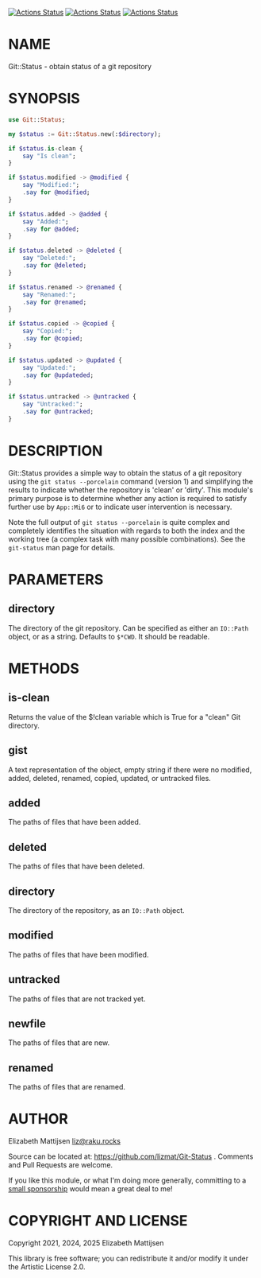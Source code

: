 [![Actions Status](https://github.com/lizmat/Git-Status/actions/workflows/linux.yml/badge.svg)](https://github.com/lizmat/Git-Status/actions) [![Actions Status](https://github.com/lizmat/Git-Status/actions/workflows/macos.yml/badge.svg)](https://github.com/lizmat/Git-Status/actions) [![Actions Status](https://github.com/lizmat/Git-Status/actions/workflows/windows.yml/badge.svg)](https://github.com/lizmat/Git-Status/actions)

NAME
====

Git::Status - obtain status of a git repository

SYNOPSIS
========

```raku
use Git::Status;

my $status := Git::Status.new(:$directory);

if $status.is-clean {
    say "Is clean";
}

if $status.modified -> @modified {
    say "Modified:";
    .say for @modified;
}

if $status.added -> @added {
    say "Added:";
    .say for @added;
}

if $status.deleted -> @deleted {
    say "Deleted:";
    .say for @deleted;
}

if $status.renamed -> @renamed {
    say "Renamed:";
    .say for @renamed;
}

if $status.copied -> @copied {
    say "Copied:";
    .say for @copied;
}

if $status.updated -> @updated {
    say "Updated:";
    .say for @updateded;
}

if $status.untracked -> @untracked {
    say "Untracked:";
    .say for @untracked;
}
```

DESCRIPTION
===========

Git::Status provides a simple way to obtain the status of a git repository using the `git status --porcelain` command (version 1) and simplifying the results to indicate whether the repository is 'clean' or 'dirty'. This module's primary purpose is to determine whether any action is required to satisfy further use by `App::Mi6` or to indicate user intervention is necessary.

Note the full output of `git status --porcelain` is quite complex and completely identifies the situation with regards to both the index and the working tree (a complex task with many possible combinations). See the `git-status` man page for details.

PARAMETERS
==========

directory
---------

The directory of the git repository. Can be specified as either an `IO::Path` object, or as a string. Defaults to `$*CWD`. It should be readable.

METHODS
=======

is-clean
--------

Returns the value of the $!clean variable which is True for a "clean" Git directory.

gist
----

A text representation of the object, empty string if there were no modified, added, deleted, renamed, copied, updated, or untracked files.

added
-----

The paths of files that have been added.

deleted
-------

The paths of files that have been deleted.

directory
---------

The directory of the repository, as an `IO::Path` object.

modified
--------

The paths of files that have been modified.

untracked
---------

The paths of files that are not tracked yet.

newfile
-------

The paths of files that are new.

renamed
-------

The paths of files that are renamed.

AUTHOR
======

Elizabeth Mattijsen <liz@raku.rocks>

Source can be located at: https://github.com/lizmat/Git-Status . Comments and Pull Requests are welcome.

If you like this module, or what I'm doing more generally, committing to a [small sponsorship](https://github.com/sponsors/lizmat/) would mean a great deal to me!

COPYRIGHT AND LICENSE
=====================

Copyright 2021, 2024, 2025 Elizabeth Mattijsen

This library is free software; you can redistribute it and/or modify it under the Artistic License 2.0.

